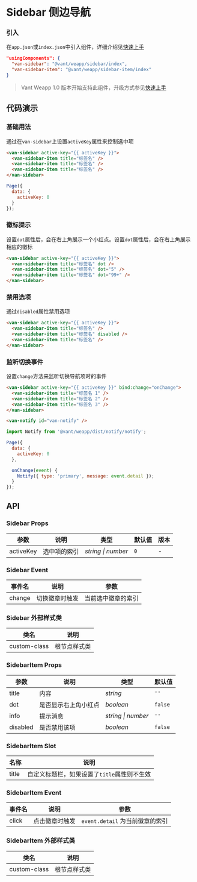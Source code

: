 # Sidebar 侧边导航

### 引入

在`app.json`或`index.json`中引入组件，详细介绍见[快速上手](#/quickstart#yin-ru-zu-jian)

```json
"usingComponents": {
  "van-sidebar": "@vant/weapp/sidebar/index",
  "van-sidebar-item": "@vant/weapp/sidebar-item/index"
}
```

> Vant Weapp 1.0 版本开始支持此组件，升级方式参见[快速上手](#/quickstart)

## 代码演示

### 基础用法

通过在`van-sidebar`上设置`activeKey`属性来控制选中项

```html
<van-sidebar active-key="{{ activeKey }}">
  <van-sidebar-item title="标签名" />
  <van-sidebar-item title="标签名" />
  <van-sidebar-item title="标签名" />
</van-sidebar>
```

```javascript
Page({
  data: {
    activeKey: 0
  }
});
```

### 徽标提示

设置`dot`属性后，会在右上角展示一个小红点。设置`dot`属性后，会在右上角展示相应的徽标

```html
<van-sidebar active-key="{{ activeKey }}">
  <van-sidebar-item title="标签名" dot />
  <van-sidebar-item title="标签名" dot="5" />
  <van-sidebar-item title="标签名" dot="99+" />
</van-sidebar>
```

### 禁用选项

通过`disabled`属性禁用选项

```html
<van-sidebar active-key="{{ activeKey }}">
  <van-sidebar-item title="标签名" />
  <van-sidebar-item title="标签名" disabled />
  <van-sidebar-item title="标签名" />
</van-sidebar>
```

### 监听切换事件

设置`change`方法来监听切换导航项时的事件

```html
<van-sidebar active-key="{{ activeKey }}" bind:change="onChange">
  <van-sidebar-item title="标签名 1" />
  <van-sidebar-item title="标签名 2" />
  <van-sidebar-item title="标签名 3" />
</van-sidebar>

<van-notify id="van-notify" />
```

```js
import Notify from '@vant/weapp/dist/notify/notify';

Page({
  data: {
    activeKey: 0
  },

  onChange(event) {
    Notify({ type: 'primary', message: event.detail });
  }
});
```

## API

### Sidebar Props

| 参数      | 说明         | 类型               | 默认值 | 版本 |
| --------- | ------------ | ------------------ | ------ | ---- |
| activeKey | 选中项的索引 | _string \| number_ | `0`    | -    |

### Sidebar Event

| 事件名 | 说明           | 参数               |
| ------ | -------------- | ------------------ |
| change | 切换徽章时触发 | 当前选中徽章的索引 |

### Sidebar 外部样式类

| 类名         | 说明         |
| ------------ | ------------ |
| custom-class | 根节点样式类 |

### SidebarItem Props

| 参数     | 说明                 | 类型               | 默认值  |
| -------- | -------------------- | ------------------ | ------- |
| title    | 内容                 | _string_           | `''`    |
| dot      | 是否显示右上角小红点 | _boolean_          | `false` |
| info     | 提示消息             | _string \| number_ | `''`    |
| disabled | 是否禁用该项         | _boolean_          | `false` |

### SidebarItem Slot

| 名称  | 说明                                        |
| ----- | ------------------------------------------- |
| title | 自定义标题栏，如果设置了`title`属性则不生效 |

### SidebarItem Event

| 事件名 | 说明           | 参数                            |
| ------ | -------------- | ------------------------------- |
| click  | 点击徽章时触发 | `event.detail` 为当前徽章的索引 |

### SidebarItem 外部样式类

| 类名         | 说明         |
| ------------ | ------------ |
| custom-class | 根节点样式类 |
